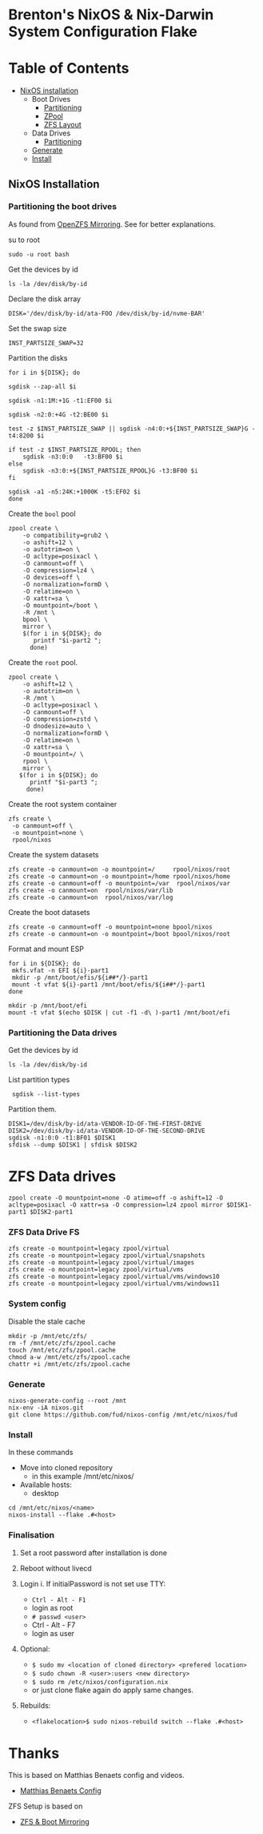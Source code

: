 # Brenton's NixOS & Nix-Darwin System Configuration Flake

# Table of Contents

- [NixOS installation](#nixos-installation)
  - Boot Drives
    - [Partitioning](#partitioning-the-boot-drives)
    - [ZPool](#zpool-boot)
    - [ZFS Layout](#zfs-boot-layout)
  - Data Drives
    - [Partitioning](#partitioning-the-data-drives)
  - [Generate](#generate)
  - [Install](#install)

## NixOS Installation

### Partitioning the boot drives

As found from [OpenZFS Mirroring](https://openzfs.github.io/openzfs-docs/Getting%20Started/NixOS/Root%20on%20ZFS/1-preparation.html). See for better explanations.

su to root

```
sudo -u root bash
```

Get the devices by id

```
ls -la /dev/disk/by-id
```

Declare the disk array

```
DISK='/dev/disk/by-id/ata-FOO /dev/disk/by-id/nvme-BAR'
```

Set the swap size

```
INST_PARTSIZE_SWAP=32
```

Partition the disks

```
for i in ${DISK}; do

sgdisk --zap-all $i

sgdisk -n1:1M:+1G -t1:EF00 $i

sgdisk -n2:0:+4G -t2:BE00 $i

test -z $INST_PARTSIZE_SWAP || sgdisk -n4:0:+${INST_PARTSIZE_SWAP}G -t4:8200 $i

if test -z $INST_PARTSIZE_RPOOL; then
    sgdisk -n3:0:0   -t3:BF00 $i
else
    sgdisk -n3:0:+${INST_PARTSIZE_RPOOL}G -t3:BF00 $i
fi

sgdisk -a1 -n5:24K:+1000K -t5:EF02 $i
done
```

Create the `bool` pool

```
zpool create \
    -o compatibility=grub2 \
    -o ashift=12 \
    -o autotrim=on \
    -O acltype=posixacl \
    -O canmount=off \
    -O compression=lz4 \
    -O devices=off \
    -O normalization=formD \
    -O relatime=on \
    -O xattr=sa \
    -O mountpoint=/boot \
    -R /mnt \
    bpool \
    mirror \
    $(for i in ${DISK}; do
       printf "$i-part2 ";
      done)
```

Create the `root` pool.

```
zpool create \
    -o ashift=12 \
    -o autotrim=on \
    -R /mnt \
    -O acltype=posixacl \
    -O canmount=off \
    -O compression=zstd \
    -O dnodesize=auto \
    -O normalization=formD \
    -O relatime=on \
    -O xattr=sa \
    -O mountpoint=/ \
    rpool \
    mirror \
   $(for i in ${DISK}; do
      printf "$i-part3 ";
     done)
```

Create the root system container

```
zfs create \
 -o canmount=off \
 -o mountpoint=none \
 rpool/nixos
```

Create the system datasets

```
zfs create -o canmount=on -o mountpoint=/     rpool/nixos/root
zfs create -o canmount=on -o mountpoint=/home rpool/nixos/home
zfs create -o canmount=off -o mountpoint=/var  rpool/nixos/var
zfs create -o canmount=on  rpool/nixos/var/lib
zfs create -o canmount=on  rpool/nixos/var/log
```

Create the boot datasets

```
zfs create -o canmount=off -o mountpoint=none bpool/nixos
zfs create -o canmount=on -o mountpoint=/boot bpool/nixos/root
```

Format and mount ESP

```
for i in ${DISK}; do
 mkfs.vfat -n EFI ${i}-part1
 mkdir -p /mnt/boot/efis/${i##*/}-part1
 mount -t vfat ${i}-part1 /mnt/boot/efis/${i##*/}-part1
done

mkdir -p /mnt/boot/efi
mount -t vfat $(echo $DISK | cut -f1 -d\ )-part1 /mnt/boot/efi
```

### Partitioning the Data drives

Get the devices by id

```
ls -la /dev/disk/by-id
```

List partition types

```
 sgdisk --list-types
```

Partition them.

```
DISK1=/dev/disk/by-id/ata-VENDOR-ID-OF-THE-FIRST-DRIVE
DISK2=/dev/disk/by-id/ata-VENDOR-ID-OF-THE-SECOND-DRIVE
sgdisk -n1:0:0 -t1:BF01 $DISK1
sfdisk --dump $DISK1 | sfdisk $DISK2
```

# ZFS Data drives

```
zpool create -O mountpoint=none -O atime=off -o ashift=12 -O acltype=posixacl -O xattr=sa -O compression=lz4 zpool mirror $DISK1-part1 $DISK2-part1
```

### ZFS Data Drive FS

```
zfs create -o mountpoint=legacy zpool/virtual
zfs create -o mountpoint=legacy zpool/virtual/snapshots
zfs create -o mountpoint=legacy zpool/virtual/images
zfs create -o mountpoint=legacy zpool/virtual/vms
zfs create -o mountpoint=legacy zpool/virtual/vms/windows10
zfs create -o mountpoint=legacy zpool/virtual/vms/windows11
```

### System config

Disable the stale cache

```
mkdir -p /mnt/etc/zfs/
rm -f /mnt/etc/zfs/zpool.cache
touch /mnt/etc/zfs/zpool.cache
chmod a-w /mnt/etc/zfs/zpool.cache
chattr +i /mnt/etc/zfs/zpool.cache
```

### Generate

```
nixos-generate-config --root /mnt
nix-env -iA nixos.git
git clone https://github.com/fud/nixos-config /mnt/etc/nixos/fud
```

### Install

In these commands

- Move into cloned repository
  - in this example /mnt/etc/nixos/<name>
- Available hosts:
  - desktop

```
cd /mnt/etc/nixos/<name>
nixos-install --flake .#<host>
```

### Finalisation

1. Set a root password after installation is done
2. Reboot without livecd
3. Login
   i. If initialPassword is not set use TTY:

   - `Ctrl - Alt - F1`
   - login as root
   - `# passwd <user>`
   - Ctrl - Alt - F7
   - login as user

4. Optional:

   - `$ sudo mv <location of cloned directory> <prefered location>`
   - `$ sudo chown -R <user>:users <new directory>`
   - `$ sudo rm /etc/nixos/configuration.nix`
   - or just clone flake again do apply same changes.

5. Rebuilds:
   - `<flakelocation>$ sudo nixos-rebuild switch --flake .#<host>`

# Thanks

This is based on Matthias Benaets config and videos.

- [Matthias Benaets Config](https://github.com/MatthiasBenaets/nixos-config)

ZFS Setup is based on

- [ZFS & Boot Mirroring](https://elis.nu/blog/2019/08/encrypted-zfs-mirror-with-mirrored-boot-on-nixos/)
